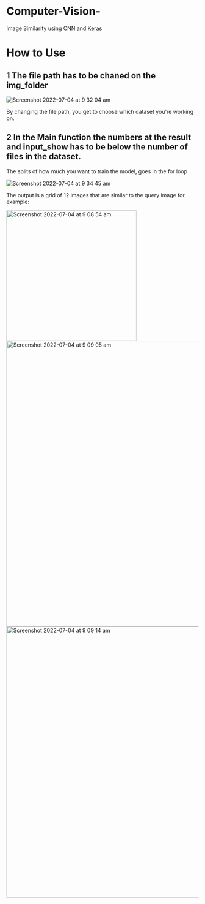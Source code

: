 # Computer-Vision-
Image Similarity using CNN and Keras

# How to Use

## 1 The file path has to be chaned on the img_folder 

![Screenshot 2022-07-04 at 9 32 04 am](https://user-images.githubusercontent.com/63056373/177115428-67bab09e-d2df-403b-b862-2b51effc5826.png)

By changing the file path, you get to choose which dataset you're working on. 

## 2 In the Main function the numbers at the result and input_show has to be below the number of files in the dataset.

The splits of how much you want to train the model, goes in the for loop

![Screenshot 2022-07-04 at 9 34 45 am](https://user-images.githubusercontent.com/63056373/177115980-dd1001f7-a49c-4b02-8e6e-63ccda5c21b6.png)

The output is a grid of 12 images that are similar to the query image for example:

<img width="341" alt="Screenshot 2022-07-04 at 9 08 54 am" src="https://user-images.githubusercontent.com/63056373/177116151-e8db7d27-e0fa-4ec5-aa9d-dc9587754421.png">

<img width="746" alt="Screenshot 2022-07-04 at 9 09 05 am" src="https://user-images.githubusercontent.com/63056373/177116171-0efe8b12-3290-489c-81ca-730150e1901a.png">

<img width="709" alt="Screenshot 2022-07-04 at 9 09 14 am" src="https://user-images.githubusercontent.com/63056373/177116181-fe9d528d-3aae-446f-b6c4-0d2407b5224f.png">
